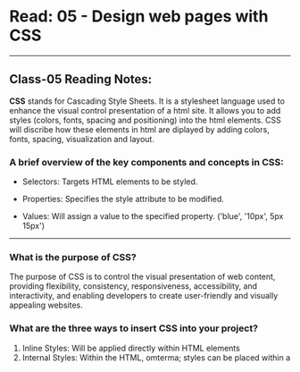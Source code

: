 # Read: 05 - Design web pages with CSS

---

## Class-05 Reading Notes:

**CSS** stands for Cascading Style Sheets.  It is a stylesheet language used to enhance the visual control presentation of a html site.  It allows you to add styles (colors, fonts, spacing and positioning) into the html elements. CSS will discribe how these elements in html are diplayed by adding colors, fonts, spacing, visualization and layout.  


### A brief overview of the key components and concepts in CSS:

- Selectors: Targets HTML elements to be styled. 

- Properties: Specifies the style attribute to be modified.  

- Values: Will assign a value to the specified property. ('blue', '10px', 5px 15px')

---

### What is the purpose of CSS?

The purpose of CSS is to control the visual presentation of web content, providing flexibility, consistency, responsiveness, accessibility, and interactivity, and enabling developers to create user-friendly and visually appealing websites. 



### What are the three ways to insert CSS into your project?

1. Inline Styles: Will be applied directly within HTML elements
1. Internal Styles: Within the HTML, omterma; styles can be placed within a <style> tag.
`<h1 style='color: green;">Hello World!</h1>`
1. External Styles: Are stored in a sperate file (with a ".css" extension) and is linked within the html file. this is the perfered method.  

### Write an example of a CSS rule that would give all <p> elements red text

*Within the '.css' file:*

```
p {
     color: red;
}
```


\'p' is the sector, which will targets all \'<p>' elements within the html file. \'color: red;' is the decclaration. \'color' is the CSS property, and 'red' is the value.

*** This will then make the website display all the \'<p>' elemets in red. ***


:wave:

:point_right: Link to my Read 05 - [Design web pages with CSS](https://brettf5.github.io/reading-notes/code102/class-05) :point_left: